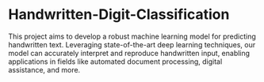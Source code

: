 # Handwritten-Digit-Classification
This project aims to develop a robust machine learning model for predicting handwritten text. Leveraging state-of-the-art deep learning techniques, our model can accurately interpret and reproduce handwritten input, enabling applications in fields like automated document processing, digital assistance, and more.
